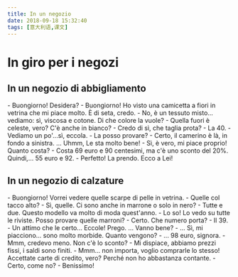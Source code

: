 ```yaml
---
title: In un negozio
date: 2018-09-18 15:32:40
tags: [意大利语,课文]
---
```

# In giro per i negozi

## In un negozio di abbigliamento

\- Buongiorno! Desidera?
\- Buongiorno! Ho visto una camicetta a fiori in vetrina che mi piace molto. È di seta, credo.
\- No, è un tessuto misto... vediamo: sì, viscosa e cotone. Di che colore la vuole?
\- Quella fuori è celeste, vero? C'è anche in bianco?
\- Credo di sì, che taglia prota?
\- La 40.
\- Vediamo un po'...sì, eccola.
\- La posso provare?
\- Certo, il camerino è là, in fondo a sinistra. ... Uhmm, Le sta molto bene!
\- Sì, è vero, mi piace proprio! Quanto costa?
\- Costa 69 euro e 90 centesimi, ma c'è uno sconto del 20%. Quindi,... 55 euro e 92.
\- Perfetto! La prendo. Ecco a Lei!

## In un negozio di calzature

\- Buongiorno! Vorrei vedere quelle scarpe di pelle in vetrina.
\- Quelle col tacco alto?
\- Sì, quelle. Ci sono anche in marrone o solo in nero?
\- Tutte e due. Questo modello va molto di moda quest'anno.
\- Lo so! Lo vedo su tutte le riviste. Posso provare quelle marroni?
\- Certo. Che numero porta?
\- Il 39.
\- Un attimo che le certo... Eccole! Prego. ... Vanno bene?
\- ... Sì, mi piacciono... sono molto morbide. Quanto vengono?
\- ... 98 euro, signora.
\- Mmm, credevo meno. Non c'è lo sconto?
\- Mi dispiace, abbiamo prezzi fissi, i saldi sono finiti.
\- Mmm... non importa, voglio comprarle lo stesso! Accettate carte di credito, vero? Perché non ho abbastanza contante.
\- Certo, come no?
\- Benissimo!